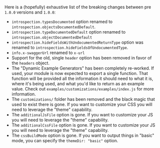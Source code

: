 Here is a (hopefully) exhaustive list of the breaking changes between pre `1.0.0` versions and `1.0.0`:

- `introspection.typesDocumented` option renamed to `introspection.objectsDocumentedDefault`.
- `introspection.typeDocumentedDefault` option renamed to `introspection.objectDocumentedDefault`
- `introspection.hideFieldsWithUndocumentedReturnType` option was renamed to `introspection.hideFieldsOfUndocumentedType`.
- `info.x-swaggerUrl` renamed to `x-url`
- Support for the old, single `header` option has been removed in favor of the `headers` object.
- The "Dynamic Example Generators" has been completely re-worked. If used, your module is now expected to export a single function. That function will be provided all the information it should need to what it is, where it's being used, and what you'd like to return as an example value. Check out `examples/customizations/examples/index.js` for more information.
- The `customizations/` folder has been removed and the black magic that used to exist there is gone. If you want to customize your CSS you will need to leverage the "theme" capability.
- The `additionalJsFile` option is gone. If you want to customize your JS you will need to leverage the "theme" capability.
- The `additionalCssFile` option is gone. If you want to customize your JS you will need to leverage the "theme" capability.
- The `cssBuildMode` option is gone. If you want to output things in "basic" mode, you can specify the `themeDir: "basic"` option.
